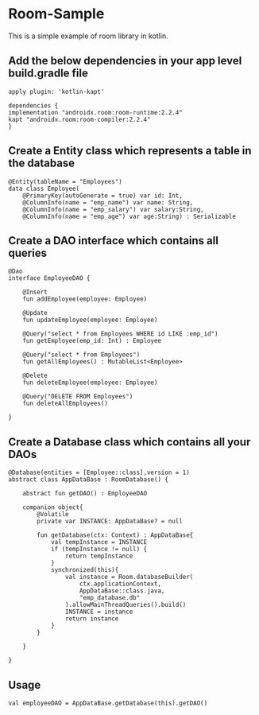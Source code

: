# Room-Sample
This is a simple example of room library in kotlin.


## Add the below dependencies in your app level build.gradle file
```
apply plugin: 'kotlin-kapt'

dependencies {
implementation "androidx.room:room-runtime:2.2.4"
kapt "androidx.room:room-compiler:2.2.4"
}
```

## Create a Entity class which represents a table in the database
```
@Entity(tableName = "Employees")
data class Employee(
    @PrimaryKey(autoGenerate = true) var id: Int,
    @ColumnInfo(name = "emp_name") var name: String,
    @ColumnInfo(name = "emp_salary") var salary:String,
    @ColumnInfo(name = "emp_age") var age:String) : Serializable
```    

## Create a DAO interface which contains all queries
```
@Dao
interface EmployeeDAO {

    @Insert
    fun addEmployee(employee: Employee)

    @Update
    fun updateEmployee(employee: Employee)

    @Query("select * from Employees WHERE id LIKE :emp_id")
    fun getEmployee(emp_id: Int) : Employee

    @Query("select * from Employees")
    fun getAllEmployees() : MutableList<Employee>

    @Delete
    fun deleteEmployee(employee: Employee)

    @Query("DELETE FROM Employees")
    fun deleteAllEmployees()

}
```

## Create a Database class which contains all your DAOs
```
@Database(entities = [Employee::class],version = 1)
abstract class AppDataBase : RoomDatabase() {

    abstract fun getDAO() : EmployeeDAO

    companion object{
        @Volatile
        private var INSTANCE: AppDataBase? = null

        fun getDatabase(ctx: Context) : AppDataBase{
            val tempInstance = INSTANCE
            if (tempInstance != null) {
                return tempInstance
            }
            synchronized(this){
                val instance = Room.databaseBuilder(
                    ctx.applicationContext,
                    AppDataBase::class.java,
                    "emp_database.db"
                ).allowMainThreadQueries().build()
                INSTANCE = instance
                return instance
            }
        }

    }

}
``` 
## Usage
```
val employeeDAO = AppDataBase.getDatabase(this).getDAO()
```
